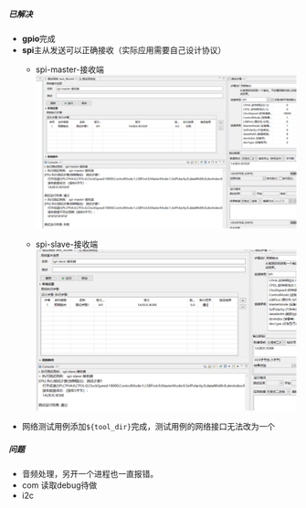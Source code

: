 
##### 已解决
- **gpio**完成
- **spi**主从发送可以正确接收（实际应用需要自己设计协议）
    - spi-master-接收端
    ![](./task.png)

    - spi-slave-接收端
    ![](./task2.png)
- 网络测试用例添加`${tool_dir}`完成，测试用例的网络接口无法改为一个


##### 问题
- 音频处理，另开一个进程也一直报错。
- com 读取debug待做
- i2c



